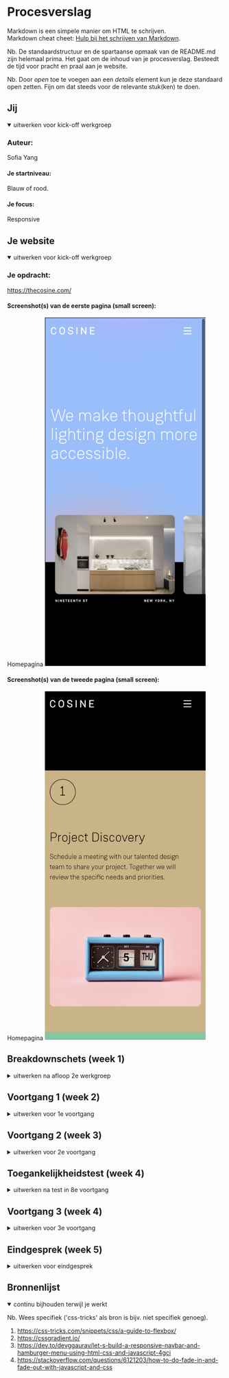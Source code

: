 # Procesverslag
Markdown is een simpele manier om HTML te schrijven.  
Markdown cheat cheet: [Hulp bij het schrijven van Markdown](https://github.com/adam-p/markdown-here/wiki/Markdown-Cheatsheet).

Nb. De standaardstructuur en de spartaanse opmaak van de README.md zijn helemaal prima. Het gaat om de inhoud van je procesverslag. Besteedt de tijd voor pracht en praal aan je website.

Nb. Door *open* toe te voegen aan een *details* element kun je deze standaard open zetten. Fijn om dat steeds voor de relevante stuk(ken) te doen.





## Jij

<details open>
<summary>uitwerken voor kick-off werkgroep</summary>

### Auteur:
Sofia Yang

#### Je startniveau:
Blauw of rood.

#### Je focus:
Responsive
 
</details>





## Je website

<details open>
<summary>uitwerken voor kick-off werkgroep</summary>

### Je opdracht:
https://thecosine.com/

#### Screenshot(s) van de eerste pagina (small screen): 
Homepagina
<img src="images/screenshots/cosinehomepage.png" width="375px" alt="The Cosine Homepage">

#### Screenshot(s) van de tweede pagina (small screen):
Homepagina
<img src="images/screenshots/cosinepage2.png" width="375px" alt="The Cosine 2e pagina">
 
</details>





## Breakdownschets (week 1)

<details>
<summary>uitwerken na afloop 2e werkgroep</summary>

### de hele pagina: 
<img src="images/screenshots/TheCosineBreakdownSketch.png" width="375px" alt="breakdown van de hele homepagina">

### dynamisch deel (bijv menu): 
<img src="images/screenshots/TheCosineBreakdownSketch2.png" width="375px" alt="breakdown van menu">

</details>





## Voortgang 1 (week 2)

<details>
<summary>uitwerken voor 1e voortgang</summary>

### Stand van zaken
Ik ben nog niet zo ver en heb alleen nog maar de HTML structuur opgebouwd.


### Verslag van meeting
- Feedback: Mijn HTML ziet er goed en netjes uit, ga zo door.

</details>





## Voortgang 2 (week 3)

<details>
<summary>uitwerken voor 2e voortgang</summary>

### Stand van zaken
Ik werk wat langzamer, waardoor ik nog niet heel veel heb. Maar het coderen zelf ging vrij soepel! Ik ben nog niet tegen grote problemen aangekomen en los mijn problemen tot nu toe vrij snel op. Als ik het op github upload, krijg ik een error waarbij mijn beelden niet te zien zijn. Ik ben er ook nog niet achter hoe ik de HR links iets korter maak.

<img src="images/screenshots/cosinev1error.png" width="375px" alt="Versie 1 van mobile homepage met error">

### Verslag van meeting
- Feedback: Site ziet er goed uit, gewoon zo doorgaan.
- Ik moet nog kijken naar de github error, weet niet precies waar die aan ligt.

</details>





## Toegankelijkheidstest (week 4)

<details>
<summary>uitwerken na test in 8e voortgang</summary>


### Bevindingen
Lijst met je bevindingen die in de test naar voren kwamen:


#### Foto alt's kloppen nog niet
Ik merkte dat niet bij alle foto's de alt's kloppen, ook is het beter om een iets uitgebreidere beschrijving toetevoegen.


#### Niet genoeg contrast 
Op sommige delen van de site, is er weinig contrast voor slecht ziende. Daardoor is het beter om los van het orginele design te gaan en de kleuren aan te passen.


#### Tab niet op logische volgorde
Op pagina 2 tabt hij niet op een logische volgorde, hij gaat eerst naar de footer van de pagina en dan weer naar boven.


#### Geen styling op alles states 
Er is geen styling toegepast op alle states.

</details>





## Voortgang 3 (week 4)

<details>
<summary>uitwerken voor 3e voortgang</summary>

### Stand van zaken
Het gaat nog steeds best soepel. Ik ben tegen een probleem aan gekomen met de achtergrond van de pagina, het lukte niet om de svg full screen te krijgen. Maar na wat hulp kwam ik achter een nieuwe oplossing voor de achtergrond, die ik gelijk ook kon animeren! Ik kwam ook tegen het problemen aan bij de hamburger menu.

<img src="images/screenshots/cosinev2.png" width="375px" alt="Versie 2 van mobile homepage">


### Verslag van meeting
- Feedback: Proberen om iets minder classes te gebruiken.
- Feedback: Plaats een # in de a links.
- Feedback: Kijk naar wat je kan doen in de tijd, die je nog over hebt. Doe eerst de belangrijke punten.

</details>





## Eindgesprek (week 5)

<details>
<summary>uitwerken voor eindgesprek</summary>

### Stand van zaken
Ik heb eindelijk de hamburger menu laten werken. Ik heb het gevoel dat de menubar mijn het meeste tijd heeft gekost van de hele site.. ;-; Dit is het grootste probleem waar ik tegen aan liep. Verder ging het wel redelijk. Er zijn wel kleine dingen, waar ik geen oplossing voor heb gevonden. Ook probeerde ik een infinite scroll te maken, dit is helaas niet meer gelukt.

### Screenshot(s)
<img src="images/screenshots/cosinefinal1.png" width="375px" alt="Versie 3 van mobile homepage">
<img src="images/screenshots/cosinefinal2.png" width="375px" alt="Versie 3 van mobile menu">
<img src="images/screenshots/cosinefinal3.png" width="375px" alt="Versie 3 van mobile homepage">
<img src="images/screenshots/cosinefinal4.png" width="375px" alt="Versie 3 van mobile homepage">
<img src="images/screenshots/cosinefinal5.png" width="375px" alt="Versie 3 van mobile 2e pagina">


</details>





## Bronnenlijst

<details open>
<summary>continu bijhouden terwijl je werkt</summary>

Nb. Wees specifiek ('css-tricks' als bron is bijv. niet specifiek genoeg).

1. https://css-tricks.com/snippets/css/a-guide-to-flexbox/
2. https://cssgradient.io/
3. https://dev.to/devggaurav/let-s-build-a-responsive-navbar-and-hamburger-menu-using-html-css-and-javascript-4gci
4. https://stackoverflow.com/questions/6121203/how-to-do-fade-in-and-fade-out-with-javascript-and-css
    
</details>